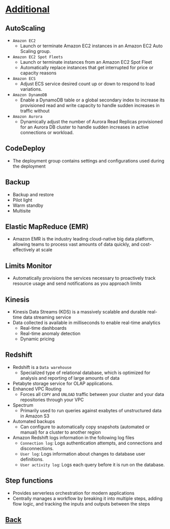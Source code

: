 # [Additional](../README.md)

## AutoScaling

* `Amazon EC2`
	* Launch or terminate Amazon EC2 instances in an Amazon EC2 Auto Scaling group.
* `Amazon EC2 Spot Fleets`
	* Launch or terminate instances from an Amazon EC2 Spot Fleet
	* Automatically replace instances that get interrupted for price or capacity reasons
* `Amazon ECS`
	* Adjust ECS service desired count up or down to respond to load variations.
* `Amazon DynamoDB`
	* Enable a DynamoDB table or a global secondary index to increase its provisioned read and write capacity to handle sudden increases in traffic without
* `Amazon Aurora`
	* Dynamically adjust the number of Aurora Read Replicas provisioned for an Aurora DB cluster to handle sudden increases in active connections or workload.

## CodeDeploy

* The deployment group contains settings and configurations used during the deployment

## Backup

* Backup and restore
* Pilot light
* Warm standby
* Multisite

## Elastic MapReduce (EMR)

* Amazon EMR is the industry leading cloud-native big data platform, allowing teams to process vast amounts of data quickly, and cost-effectively at scale

## Limits Monitor

* Automatically provisions the services necessary to proactively track resource usage and send notifications as you approach limits

## Kinesis

* Kinesis Data Streams (KDS) is a massively scalable and durable real-time data streaming service
* Data collected is available in milliseconds to enable real-time analytics
	* Real-time dashboards
	* Real-time anomaly detection
	* Dynamic pricing

## Redshift

* Redshift is a `Data warehouse`
	* Specialized type of relational database, which is optimized for analysis and reporting of large amounts of data
* Petabyte storage service for OLAP applications.
* Enhanced VPC Routing
	* Forces all `COPY` and `UNLOAD` traffic between your cluster and your data repositories through your VPC
* Spectrum
	* Primarily used to run queries against exabytes of unstructured data in Amazon S3
* Automated backups
	* Can configure to automatically copy snapshots (automated or manual) for a cluster to another region
* Amazon Redshift logs information in the following log files
	* `Connection log`: Logs authentication attempts, and connections and disconnections.
	* `User log`: Logs information about changes to database user definitions.
	* `User activity log`: Logs each query before it is run on the database.

## Step functions

* Provides serverless orchestration for modern applications
* Centrally manages a workflow by breaking it into multiple steps, adding flow logic, and tracking the inputs and outputs between the steps

## [Back](../README.md)